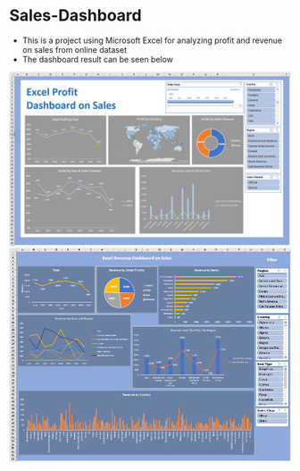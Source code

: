 # Sales-Dashboard

* This is a project using Microsoft Excel for analyzing profit and revenue on sales from online dataset
* The dashboard result can be seen below

![alt text](https://github.com/hprayoga00/Sales-Dashboard/blob/main/Profit%20Dashboard.PNG?raw=true)
![alt text](https://github.com/hprayoga00/Sales-Dashboard/blob/main/Revenue%20Dashboard.PNG?raw=true)
